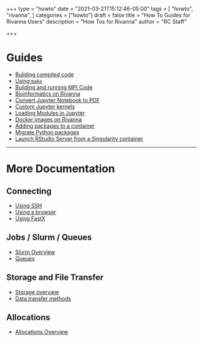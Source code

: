 +++
type = "howto"
date = "2021-03-21T15:12:46-05:00"
tags = [
  "howto",
  "rivanna",
]
categories = ["howto"]
draft = false
title = "How To Guides for Rivanna Users"
description = "How Tos for Rivanna"
author = "RC Staff"

+++

# Guides

* [Building compiled code](/userinfo/howtos/rivanna/compiler-howto)
* [Using `make`](/userinfo/howtos/rivanna/make)
* [Building and running MPI Code](/userinfo/howtos/rivanna/mpi-howto)
* [Bioinformatics on Rivanna](/userinfo/howtos/rivanna/bioinfo-on-rivanna)
* [Convert Jupyter Notebook to PDF](/userinfo/howtos/rivanna/convert-jupyter-pdf)
* [Custom Jupyter kernels](/userinfo/howtos/rivanna/custom-jupyter-kernels)
* [Loading Modules in Jupyter](/userinfo/howtos/rivanna/load-module-in-jupyter)
* [Docker images on Rivanna](/userinfo/howtos/rivanna/docker-images-on-rivanna)
* [Adding packages to a container](/userinfo/howtos/rivanna/add-packages-to-container)
* [Migrate Python packages](/userinfo/howtos/rivanna/migrate-python)
* [Launch RStudio Server from a Singularity container](/userinfo/howtos/rivanna/launch-rserver)

- - -

# More Documentation

## Connecting

* [Using SSH](/userinfo/rivanna/login/#secure-shell-access-ssh)
* [Using a browser](/userinfo/rivanna/login/#web-based-access)
* [Using FastX](/userinfo/rivanna/login/#remote-desktop-access)

## Jobs / Slurm / Queues

* [Slurm Overview](/userinfo/rivanna/slurm/)
* [Queues](/userinfo/rivanna/queues/)

## Storage and File Transfer

* [Storage overview](/userinfo/rivanna/storage/)
* [Data transfer methods](/userinfo/data-transfer/)

## Allocations

* [Allocations Overview](/userinfo/rivanna/allocations/)
